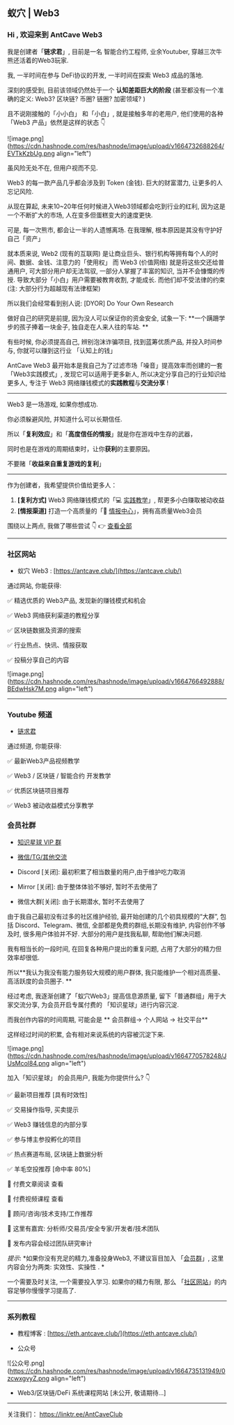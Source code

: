 ## 蚁穴 | Web3

### Hi , 欢迎来到 AntCave Web3 


我是创建者「**链求君**」,   目前是一名 智能合约工程师,  业余Youtuber,  穿越三次牛熊还活着的Web3玩家.


我,  一半时间在参与 DeFi协议的开发, 一半时间在探索 Web3 成品的落地.  

深刻的感受到,  目前该领域仍然处于一个 **认知差距巨大的阶段** (甚至都没有一个准确的定义: Web3? 区块链? 币圈? 链圈? 加密领域? ) 

且不说刚接触的「小小白」 和「小白」, 就是接触多年的老用户, 他们使用的各种 「Web3 产品」依然是这样的状态 👇 

![image.png](https://cdn.hashnode.com/res/hashnode/image/upload/v1664732688264/EVTkKzbUg.png align="left")



虽风险无处不在, 但用户视而不见. 


Web3 的每一款产品几乎都会涉及到 Token (金钱).  巨大的财富潜力, 让更多的人忘记风险. 

从现在算起, 未来10~20年任何时候进入Web3领域都会吃到行业的红利, 因为这是一个不断扩大的市场, 人在变多但蛋糕变大的速度更快. 

可是, 每一次熊市, 都会让一半的人遗憾离场.  在我理解, 根本原因是其没有守护好自己「资产」

就本质来说, Web2 (现有的互联网) 是让商业巨头、银行机构等拥有每个人的时间、数据、金钱、注意力的「使用权」
而 Web3 (价值网络) 就是将这些交还给普通用户, 可大部分用户却无法驾驭,  一部分人掌握了丰富的知识, 当并不会慷慨的传授. 导致大部分「小白」用户需要被教育收割, 才能成长. 而他们却不受法律的约束 (注: 大部分行为超越现有法律框架)

所以我们会经常看到别人说:    [DYOR]  Do Your Own Research 

做好自己的研究是前提, 因为没人可以保证你的资金安全,  试象一下:  **一个蹒跚学步的孩子捧着一块金子, 独自走在人来人往的车站. **


有些时候, 你必须提高自己, 辨别泡沫诈骗项目, 找到蓝筹优质产品, 并投入时间参与,  你就可以赚到这行业 「认知上的钱」


AntCave Web3  最开始本是我自己为了过滤市场「噪音」提高效率而创建的一套「Web3实践模式」,  发现它可以适用于更多新人,  所以决定分享自己的行业知识给更多人,  专注于 Web3 网络赚钱模式的**实践教程**与**交流分享** ! 

 
--- 


Web3 是一场游戏, 如果你想成功.  

你必须躲避风险, 并知道什么可以长期信任.

所以「**复利效应**」和「**高度信任的情报**」就是你在游戏中生存的武器，

同时也是在游戏的周期结束时，让你**获利**的主要原因。


不要赌「**收益来自重复游戏的复利**」


---

作为创建者，我希望提供价值给更多人：


1. **[复利方式]**    Web3 网络赚钱模式的「💻 [实践教学](https://www.youtube.com/channel/UCDrmDcLjnmIQk-xtNuJ42Sw?sub_confirmation=1)」, 帮更多小白赚取被动收益   
2. **[情报渠道]**   打造一个高质量的「🔎 [情报中心](https://antcave.club/hotnews/)」，拥有高质量Web3会员  


围绕以上两点, 我做了哪些尝试 👇   👉  [查看全部](https://linktr.ee/AntCaveClub) 

---

###  社区网站 

- 蚁穴 Web3 :  [https://antcave.club/](https://antcave.club/)

通过网站, 你能获得:  

  ✅  精选优质的 Web3产品,  发现新的赚钱模式和机会

  ✅  Web3 网络获利渠道的教程分享 

  ✅  区块链数据及资源的搜索 

  ✅  行业热点、快讯、情报获取

  ✅  投稿分享自己的内容 



![image.png](https://cdn.hashnode.com/res/hashnode/image/upload/v1664766492888/BEdwHsk7M.png align="left")



---

###  Youtube 频道

-  [链求君](https://www.youtube.com/channel/UCDrmDcLjnmIQk-xtNuJ42Sw?sub_confirmation=1)


通过频道, 你能获得:  

  ✅  最新Web3产品视频教学

  ✅  Web3 / 区块链 / 智能合约 开发教学

  ✅  优质区块链项目推荐

  ✅  Web3 被动收益模式分享教学



###  会员社群 


- [知识星球 VIP 群](https://public.zsxq.com/groups/51122851858824.html)

- [微信/TG/其他交流](https://linktr.ee/AntCaveClub)

- Discord [关闭]:   最初积累了相当数量的用户,由于维护吃力取消

- Mirror    [关闭]:   由于整体体验不够好, 暂时不去使用了

- 微信大群[关闭]:  由于长期潜水, 暂时不去使用了

由于我自己最初没有过多的社区维护经验, 最开始创建的几个初具规模的“大群”, 包括 Discord、Telegram、微信, 全部都是免费的群组,长期没有维护, 内容创作不够及时, 很多用户体验并不好. 大部分的用户是找我私聊, 帮助他们解决问题.

我有相当长的一段时间, 在回复各种用户提出的重复问题, 占用了大部分的精力但效率却很低. 

所以**我认为我没有能力服务较大规模的用户群体, 我只能维护一个相对高质量、高活跃度的会员圈子. **

经过考虑, 我逐渐创建了「蚁穴Web3」提高信息源质量, 留下「普通群组」用于大家交流分享,   为会员开启专属付费的 「知识星球」进行内容沉淀.   

而我创作内容的时间周期, 可能会是 ** 会员群组-> 个人网站 -> 社交平台**   


这样经过时间的积累, 会有相对来说系统的内容被沉淀下来.
 

![image.png](https://cdn.hashnode.com/res/hashnode/image/upload/v1664770578248/JUsMcol84.png align="left")


加入「知识星球」 的会员用户,  我能为你提供什么?  👇 

  ✅  最新项目推荐 [具有时效性]

  ✅  交易操作指导, 买卖提示 

  ✅  Web3 赚钱信息的内部分享

  ✅  参与博主参投孵化的项目 

  ✅  热点赛道布局, 区块链上数据分析 

  ✅  羊毛空投推荐 [命中率 80%]

  🎉  付费文章阅读 查看

  🎉  付费视频课程 查看

  🎉  顾问/咨询/技术支持/工作推荐

  🥷  这里有嘉宾:  分析师/交易员/安全专家/开发者/技术团队

  🥷  发布内容会经过团队研究审计


*提示*: *如果你没有充足的精力,准备投身Web3, 不建议盲目加入 「[会员群](https://public.zsxq.com/groups/51122851858824.html)」, 这里内容会分为两类: 实效性、实操性 . *

一个需要及时关注, 一个需要投入学习. 如果你的精力有限, 那么 「[社区网站](https://linktr.ee/AntCaveClub)」的内容足够你慢慢学习提高了.


 
---


###  系列教程

-  教程博客 : [https://eth.antcave.club/](https://eth.antcave.club/)



-  公众号


![公众号.png](https://cdn.hashnode.com/res/hashnode/image/upload/v1664735131949/0zcwxgvyZ.png align="left")


- Web3/区块链/DeFi 系统课程网站  [未公开, 敬请期待...]




---

关注我们： https://linktr.ee/AntCaveClub



